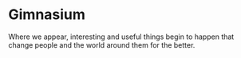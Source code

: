 # Gimnasium
Where we appear, interesting and useful things begin to happen that change people and the world around them for the better.

